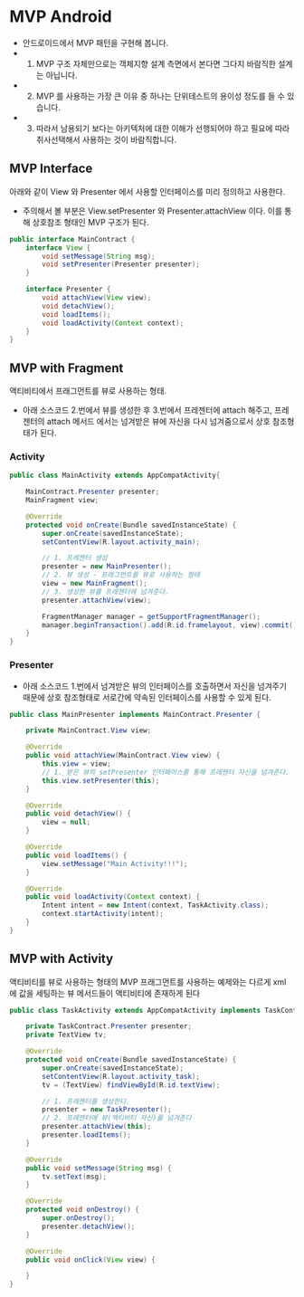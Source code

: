 # MVP Android
- 안드로이드에서 MVP 패턴을 구현해 봅니다.
- 1. MVP 구조 자체만으로는 객체지향 설계 측면에서 본다면 그다지 바람직한 설계는 아닙니다.
- 2. MVP 를 사용하는 가장 큰 이유 중 하나는 단위테스트의 용이성 정도를 들 수 있습니다.
- 3. 따라서 남용되기 보다는 아키텍처에 대한 이해가 선행되어야 하고 필요에 따라 취사선택해서 사용하는 것이 바람직합니다.

## MVP Interface
아래와 같이 View 와 Presenter 에서 사용할 인터페이스를 미리 정의하고 사용한다.
* 주의해서 볼 부분은 View.setPresenter 와 Presenter.attachView 이다. 이를 통해 상호참조 형태인 MVP 구조가 된다.
```java
public interface MainContract {
    interface View {
        void setMessage(String msg);
        void setPresenter(Presenter presenter);
    }

    interface Presenter {
        void attachView(View view);
        void detachView();
        void loadItems();
        void loadActivity(Context context);
    }
}
```

## MVP with Fragment
액티비티에서 프래그먼트를 뷰로 사용하는 형태.
* 아래 소스코드 2.번에서 뷰를 생성한 후 3.번에서 프레젠터에 attach 해주고, 프레젠터의 attach 메서드 에서는 넘겨받은 뷰에 자신을 다시 넘겨줌으로서 상호 참조형태가 된다.
### Activity
```java
public class MainActivity extends AppCompatActivity{

    MainContract.Presenter presenter;
    MainFragment view;

    @Override
    protected void onCreate(Bundle savedInstanceState) {
        super.onCreate(savedInstanceState);
        setContentView(R.layout.activity_main);

        // 1. 프레젠터 생성
        presenter = new MainPresenter();
        // 2. 뷰 생성 - 프래그먼트를 뷰로 사용하는 형태
        view = new MainFragment();
        // 3. 생성한 뷰를 프레젠터에 넘겨준다.
        presenter.attachView(view);

        FragmentManager manager = getSupportFragmentManager();
        manager.beginTransaction().add(R.id.framelayout, view).commit();
    }
}
```
### Presenter
* 아래 소스코드 1.번에서 넘겨받은 뷰의 인터페이스를 호출하면서 자신을 넘겨주기 때문에 상호 참조형태로 서로간에 약속된 인터페이스를 사용할 수 있게 된다.
```java
public class MainPresenter implements MainContract.Presenter {

    private MainContract.View view;

    @Override
    public void attachView(MainContract.View view) {
        this.view = view;
        // 1. 받은 뷰의 setPresenter 인터페이스를 통해 프레젠터 자신을 넘겨준다.
        this.view.setPresenter(this);
    }

    @Override
    public void detachView() {
        view = null;
    }

    @Override
    public void loadItems() {
        view.setMessage("Main Activity!!!");
    }

    @Override
    public void loadActivity(Context context) {
        Intent intent = new Intent(context, TaskActivity.class);
        context.startActivity(intent);
    }
}
```

## MVP with Activity
액티비티를 뷰로 사용하는 형태의 MVP 프래그먼트를 사용하는 예제와는 다르게 xml 에 값을 세팅하는 뷰 메서드들이 액티비티에 존재하게 된다
```java
public class TaskActivity extends AppCompatActivity implements TaskContract.View, View.OnClickListener{

    private TaskContract.Presenter presenter;
    private TextView tv;

    @Override
    protected void onCreate(Bundle savedInstanceState) {
        super.onCreate(savedInstanceState);
        setContentView(R.layout.activity_task);
        tv = (TextView) findViewById(R.id.textView);

        // 1. 프레젠터를 생성한다.
        presenter = new TaskPresenter();
        // 2. 프레젠터에 뷰(액티비티 자신)를 넘겨준다
        presenter.attachView(this);
        presenter.loadItems();
    }

    @Override
    public void setMessage(String msg) {
        tv.setText(msg);
    }

    @Override
    protected void onDestroy() {
        super.onDestroy();
        presenter.detachView();
    }

    @Override
    public void onClick(View view) {

    }
}
```